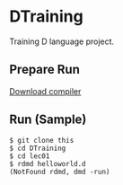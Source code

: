 DTraining
=========
Training D language project.



## Prepare Run
[Download compiler](http://dlang.org/download.html)



## Run (Sample)
```
$ git clone this
$ cd DTraining
$ cd lec01
$ rdmd helloworld.d
(NotFound rdmd, dmd -run)
```
